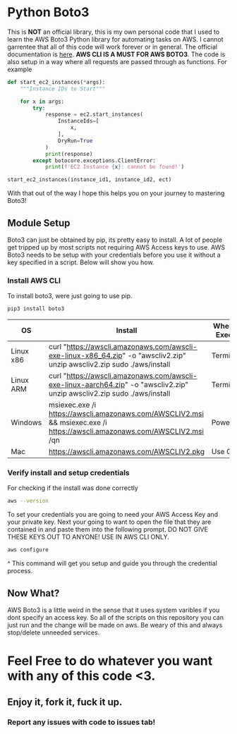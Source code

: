 # Python Boto3
This is **NOT** an official library, this is my own personal code that I used to learn the AWS Boto3 Python library for automating tasks on AWS. I cannot garrentee that all of this code will work forever or in general. The official documentation is [here](https://boto3.amazonaws.com/v1/documentation/api/latest/index.html). **AWS CLI IS A MUST FOR AWS BOTO3**. The code is also setup in a way where all requests are passed through as functions. For example
```python
def start_ec2_instances(*args):
    """Instance IDs to Start"""

    for x in args:
        try:
            response = ec2.start_instances(
                InstanceIds=[
                    x,
                ],
                DryRun=True
            )
            print(response)
        except botocore.exceptions.ClientError:
            print(f'EC2 Instance {x}: cannot be found!')

start_ec2_instances(instance_id1, instance_id2, ect)
```
With that out of the way I hope this helps you on your journey to mastering Boto3!
## Module Setup
Boto3 can just be obtained by pip, its pretty easy to install. A lot of people get tripped up by most scripts not requiring AWS Access keys to use. AWS Boto3 needs to be setup with your credentials before you use it without a key specified in a script. Below will show you how.

### Install AWS CLI
To install boto3, were just going to use pip.
```bash
pip3 install boto3
```

| OS        | Install                                                                                                                  | Where To Execute |
|-----------|--------------------------------------------------------------------------------------------------------------------------|------------------|
| Linux x86 | curl "https://awscli.amazonaws.com/awscli-exe-linux-x86_64.zip" -o "awscliv2.zip" unzip awscliv2.zip sudo ./aws/install  | Terminal         |
| Linux ARM | curl "https://awscli.amazonaws.com/awscli-exe-linux-aarch64.zip" -o "awscliv2.zip" unzip awscliv2.zip sudo ./aws/install | Terminal         |
| Windows   | msiexec.exe /i https://awscli.amazonaws.com/AWSCLIV2.msi && msiexec.exe /i https://awscli.amazonaws.com/AWSCLIV2.msi /qn | Powershell       |
| Mac       | https://awscli.amazonaws.com/AWSCLIV2.pkg                                                                                | Use GUI          |

### Verify install and setup credentials

For checking if the install was done correctly
```bash
aws --version
```

To set your credentials you are going to need your AWS Access Key and your private key. Next your going to want to open the file that they are contained in and paste them into the following prompt. DO NOT GIVE THESE KEYS OUT TO ANYONE! USE IN AWS CLI ONLY. 

```bash
aws configure
```
^ This command will get you setup and guide you through the credential process.

## Now What?
AWS Boto3 is a little weird in the sense that it uses system varibles if you dont specify an access key. So all of the scripts on this repository you can just run and the change will be made on aws. Be weary of this and always stop/delete unneeded services. 

# Feel Free to do whatever you want with any of this code <3.
## Enjoy it, fork it, fuck it up.
### Report any issues with code to issues tab!
